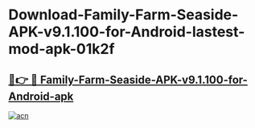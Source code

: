 # Download-Family-Farm-Seaside-APK-v9.1.100-for-Android-lastest-mod-apk-01k2f

<h2><a href="https://apkcomod.com?title=Family-Farm-Seaside-APK-v9.1.100-for-Android">🔗👉 🔴 Family-Farm-Seaside-APK-v9.1.100-for-Android-apk </a></h2>

[![acn](https://github.com/user-attachments/assets/0f9c940e-d8b0-45ae-aac7-cd30a18b3e1c)](https://apkcomod.com?title=Family-Farm-Seaside-APK-v9.1.100-for-Android)
